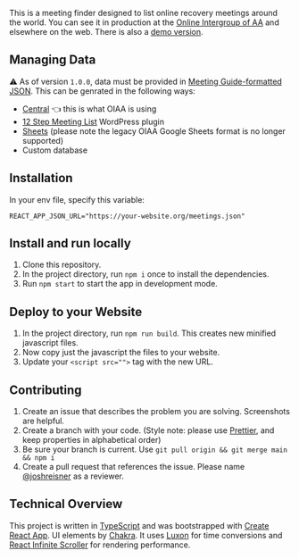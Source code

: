 This is a meeting finder designed to list online recovery meetings around the world. You can see it in production at the [Online Intergroup of AA](https://aa-intergroup.org/meetings/) and elsewhere on the web. There is also a [demo version](https://online-meeting-list.netlify.app).

## Managing Data

:warning: As of version `1.0.0`, data must be provided in [Meeting Guide-formatted JSON](https://github.com/code4recovery/spec/). This can be genrated in the following ways:

- [Central](https://github.com/code4recovery/central/) :point_left: this is what OIAA is using
- [12 Step Meeting List](https://wordpress.org/plugins/12-step-meeting-list/) WordPress plugin
- [Sheets](https://sheets.code4recovery.org/) (please note the legacy OIAA Google Sheets format is no longer supported)
- Custom database

## Installation

In your env file, specify this variable:

```
REACT_APP_JSON_URL="https://your-website.org/meetings.json"
```

## Install and run locally

1. Clone this repository.
1. In the project directory, run `npm i` once to install the dependencies.
1. Run `npm start` to start the app in development mode.

## Deploy to your Website

1. In the project directory, run `npm run build`. This creates new minified javascript files.
1. Now copy just the javascript the files to your website.
1. Update your `<script src="">` tag with the new URL.

## Contributing

1. Create an issue that describes the problem you are solving. Screenshots are helpful.
1. Create a branch with your code. (Style note: please use [Prettier](https://prettier.io), and keep properties in alphabetical order)
1. Be sure your branch is current. Use `git pull origin && git merge main && npm i`
1. Create a pull request that references the issue. Please name [@joshreisner](https://github.com/joshreisner) as a reviewer.

## Technical Overview

This project is written in [TypeScript](https://www.typescriptlang.org/) and was bootstrapped with [Create React App](https://github.com/facebook/create-react-app). UI elements by [Chakra](https://chakra-ui.com/). It uses [Luxon](https://moment.github.io/luxon/#/) for time conversions and [React Infinite Scroller](https://cassetterocks.github.io/react-infinite-scroller) for rendering performance.
